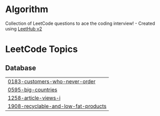 # Algorithm
Collection of LeetCode questions to ace the coding interview! - Created using [LeetHub v2](https://github.com/arunbhardwaj/LeetHub-2.0)

<!---LeetCode Topics Start-->
# LeetCode Topics
## Database
|  |
| ------- |
| [0183-customers-who-never-order](https://github.com/Seung-gyuu/Algorithm/tree/master/0183-customers-who-never-order) |
| [0595-big-countries](https://github.com/Seung-gyuu/Algorithm/tree/master/0595-big-countries) |
| [1258-article-views-i](https://github.com/Seung-gyuu/Algorithm/tree/master/1258-article-views-i) |
| [1908-recyclable-and-low-fat-products](https://github.com/Seung-gyuu/Algorithm/tree/master/1908-recyclable-and-low-fat-products) |
<!---LeetCode Topics End-->